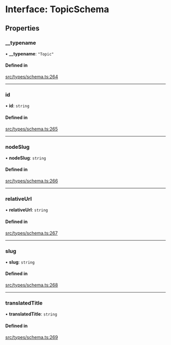 # Interface: TopicSchema

## Properties

### \_\_typename

• **\_\_typename**: ``"Topic"``

#### Defined in

[src/types/schema.ts:264](https://github.com/bhavjitChauhan/khan-api/blob/9bcea3fc/src/types/schema.ts#L264)

___

### id

• **id**: `string`

#### Defined in

[src/types/schema.ts:265](https://github.com/bhavjitChauhan/khan-api/blob/9bcea3fc/src/types/schema.ts#L265)

___

### nodeSlug

• **nodeSlug**: `string`

#### Defined in

[src/types/schema.ts:266](https://github.com/bhavjitChauhan/khan-api/blob/9bcea3fc/src/types/schema.ts#L266)

___

### relativeUrl

• **relativeUrl**: `string`

#### Defined in

[src/types/schema.ts:267](https://github.com/bhavjitChauhan/khan-api/blob/9bcea3fc/src/types/schema.ts#L267)

___

### slug

• **slug**: `string`

#### Defined in

[src/types/schema.ts:268](https://github.com/bhavjitChauhan/khan-api/blob/9bcea3fc/src/types/schema.ts#L268)

___

### translatedTitle

• **translatedTitle**: `string`

#### Defined in

[src/types/schema.ts:269](https://github.com/bhavjitChauhan/khan-api/blob/9bcea3fc/src/types/schema.ts#L269)
